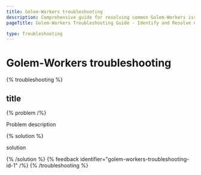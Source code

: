 ```yaml
---
title: Golem-Workers troubleshooting
description: Comprehensive guide for resolving common Golem-Workers issues, including log file analysis and problem-solving techniques.
pageTitle: Golem-Workers Troubleshooting Guide - Identify and Resolve Common Issues

type: Troubleshooting
---
```


# Golem-Workers troubleshooting

{% troubleshooting %}

## title 

{% problem /%}

Problem description

{% solution %}

solution

{% /solution %}
{% feedback identifier="golem-workers-troubleshooting-id-1" /%}
{% /troubleshooting %}


<!--
{% troubleshooting %}

## Topic


{% problem /%}

Description

{% solution %}

Solution

{% /solution %}
{% feedback identifier="ray-unique-tip-reference-for-feedback-gathering" /%}
{% /troubleshooting %}
-->
